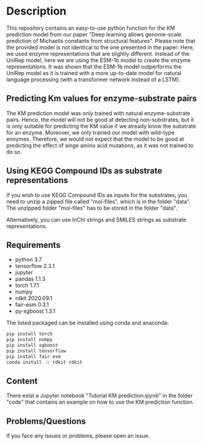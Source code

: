 # Description
This repository contains an easy-to-use python function for the KM prediction model from our paper "Deep learning allows genome-scale prediction of Michaelis constants from structural features". 
Please note that the provided model is not identical to the one presented in the paper: Here, we used enzyme representations that are slightly different. Instead of the UniRep model, here we are using the
ESM-1b model to create the enzyme representations. It was shown that the ESM-1b model outperforms the UniRep model as it is trained with a more up-to-date model for natural language processing (with a transformer network instead of a LSTM).

## Predicting Km values for enzyme-substrate pairs
The KM prediction model was only trained with natural enzyme-substrate pairs. Hence, the model will not be good at detecting non-substrates,
but it is only suitable for predicting the KM value if we already know the substrate for an enzyme. Moreover, we only trained our model with 
wild-type ennymes. Therefore, we would not expect that the model to be good at predicting the effect of singe amino acid mutations, as it was
not trained to do so.

## Using KEGG Compound IDs as substrate representations
If you wish to use KEGG Compound IDs as inputs for the substrates, you need to unzip a zipped file called "mol-files", which is in the folder "data". The unzipped folder "mol-files" has to be stored in the folder "data".

Alternatively, you can use InChI strings and SMILES strings as substrate representations.

## Requirements

- python 3.7
- tensorflow 2.3.1
- jupyter
- pandas 1.1.3
- torch 1.7.1
- numpy 
- rdkit 2020.09.1
- fair-esm 0.3.1
- py-xgboost 1.3.1

The listed packaged can be installed using conda and anaconda:

```bash
pip install torch
pip install numpy
pip install xgboost
pip install tensorflow
pip install fair-esm
conda install -c rdkit rdkit
```

## Content

There exist a Jupyter notebook "Tutorial KM prediction.ipynb" in the folder "code" that contains an example on how to use the KM prediction function.

## Problems/Questions
If you face any issues or problems, please open an issue.

